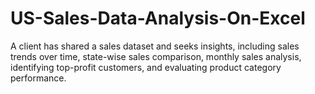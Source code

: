 # US-Sales-Data-Analysis-On-Excel
A client has shared a sales dataset and seeks insights, including sales trends over time, state-wise sales comparison, monthly sales analysis, identifying top-profit customers, and evaluating product category performance.
